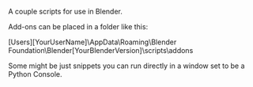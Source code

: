 A couple scripts for use in Blender.

Add-ons can be placed in a folder like this:

[Users]\[YourUserName]\AppData\Roaming\Blender Foundation\Blender\[YourBlenderVersion]\scripts\addons

Some might be just snippets you can run directly in a window set to be a Python Console.
